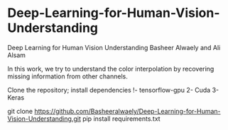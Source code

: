 # Deep-Learning-for-Human-Vision-Understanding
 Deep Learning for Human Vision Understanding
Basheer Alwaely and Ali Alsam

In this work, we try to understand the color interpolation by recovering missing information from other channels.

Clone the repository; install dependencies
!- tensorflow-gpu
2- Cuda
3- Keras

git clone https://github.com/Basheeralwaely/Deep-Learning-for-Human-Vision-Understanding.git
pip install requirements.txt
